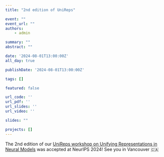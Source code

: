 ```yaml
---
title: "2nd edition of UniReps"

event: ""
event_url: ""
authors:
    - admin

summary: ""
abstract: ""

date: '2024-08-01T13:00:00Z'
all_day: true

publishDate: '2024-08-01T13:00:00Z'

tags: []

featured: false

url_code: ''
url_pdf: ''
url_slides: ''
url_video: ''

slides: ""

projects: []
---
```

The 2nd edition of our [UniReps workshop on Unifying Representations in Neural Models](https://unireps.org/2024/) was accepted at NeurIPS 2024! See you in Vancouver 🇨🇦